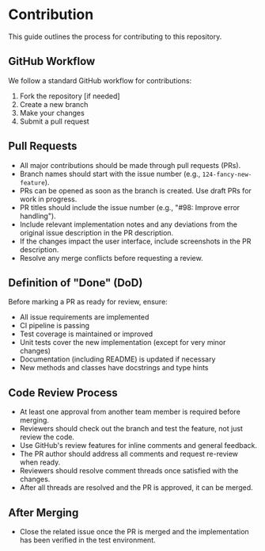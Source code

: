 # Contribution

This guide outlines the process for contributing to this repository.

## GitHub Workflow

We follow a standard GitHub workflow for contributions:

1. Fork the repository [if needed]
2. Create a new branch
3. Make your changes
4. Submit a pull request

## Pull Requests

- All major contributions should be made through pull requests (PRs).
- Branch names should start with the issue number (e.g., `124-fancy-new-feature`).
- PRs can be opened as soon as the branch is created. Use draft PRs for work in progress.
- PR titles should include the issue number (e.g., "#98: Improve error handling").
- Include relevant implementation notes and any deviations from the original issue description in the PR description.
- If the changes impact the user interface, include screenshots in the PR description.
- Resolve any merge conflicts before requesting a review.

## Definition of "Done" (DoD)

Before marking a PR as ready for review, ensure:

- All issue requirements are implemented
- CI pipeline is passing
- Test coverage is maintained or improved
- Unit tests cover the new implementation (except for very minor changes)
- Documentation (including README) is updated if necessary
- New methods and classes have docstrings and type hints

## Code Review Process

- At least one approval from another team member is required before merging.
- Reviewers should check out the branch and test the feature, not just review the code.
- Use GitHub's review features for inline comments and general feedback.
- The PR author should address all comments and request re-review when ready.
- Reviewers should resolve comment threads once satisfied with the changes.
- After all threads are resolved and the PR is approved, it can be merged.

## After Merging

- Close the related issue once the PR is merged and the implementation has been verified in the test environment.
